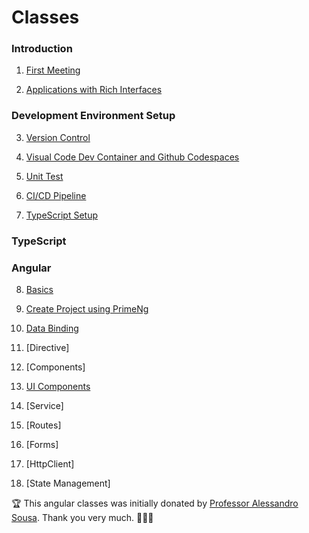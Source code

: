 Classes
====

### Introduction

1. [First Meeting](class/1-introduction/01-first-meeting.md)

2. [Applications with Rich Interfaces](class/1-introduction/02-applications-with-rich-interfaces.md)

### Development Environment Setup 

3. [Version Control](class/2-development-environment-setup/03-version-control.md)

4. [Visual Code Dev Container and Github Codespaces](class/2-development-environment-setup/04-devcontainer.md)

5. [Unit Test](class/2-development-environment-setup/05-unit-test.md)

6. [CI/CD Pipeline](class/2-development-environment-setup/06-pipeline.md)

7. [TypeScript Setup](class/2-development-environment-setup/07-typescript.md)

### TypeScript

### Angular

8. [Basics](class/4-angular/08-basics.md)

9. [Create Project using PrimeNg](class/4-angular/09-create-project.md)

10. [Data Binding](class/4-angular/10-data-binding.md)

11. [Directive]

12. [Components]

13. [UI Components](class/4-angular/13-ui-components.md)

14. [Service]

15. [Routes]

16. [Forms]

17. [HttpClient]

18. [State Management]

:trophy: This angular classes was initially donated by [Professor Alessandro Sousa](https://github.com/alessandrojsouza). Thank you very much. 🚀🚀🚀
